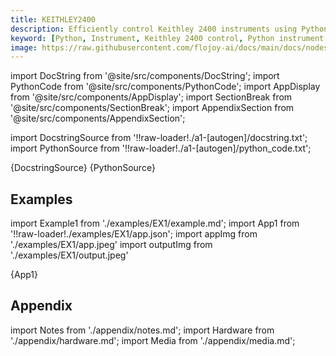 ```yaml
---
title: KEITHLEY2400
description: Efficiently control Keithley 2400 instruments using Python. IV curve measurement with a Keithley 2400 source meter, send voltages and measure currents.
keyword: [Python, Instrument, Keithley 2400 control, Python instrument integration, Measurement and analysis, Python"-"based instrument control, Keithley instrument control, Enhance measurements with Python, Python"-"based measurement techniques, Streamline instrument usage, Accurate data analysis,Python integration with Keithley 2400]
image: https://raw.githubusercontent.com/flojoy-ai/docs/main/docs/nodes/INSTRUMENTS/KEITHLEY/KEITHLEY2/examples/EX1/output.jpeg
--- 
```


[//]: # (Custom component imports)

import DocString from '@site/src/components/DocString';
import PythonCode from '@site/src/components/PythonCode';
import AppDisplay from '@site/src/components/AppDisplay';
import SectionBreak from '@site/src/components/SectionBreak';
import AppendixSection from '@site/src/components/AppendixSection';

[//]: # (Docstring)

import DocstringSource from '!!raw-loader!./a1-[autogen]/docstring.txt';
import PythonSource from '!!raw-loader!./a1-[autogen]/python_code.txt';

<DocString>{DocstringSource}</DocString>
<PythonCode GLink='INSTRUMENTS/KEITHLEY/KEITHLEY2400/KEITHLEY2400.py'>{PythonSource}</PythonCode>

<SectionBreak />

[//]: # (Examples)

## Examples

import Example1 from './examples/EX1/example.md';
import App1 from '!!raw-loader!./examples/EX1/app.json';
import appImg from './examples/EX1/app.jpeg'
import outputImg from './examples/EX1/output.jpeg'

<AppDisplay 
    nodeLabel='KEITHLEY2400'
    appImg={appImg}
    outputImg={outputImg}
    >
    {App1}
</AppDisplay>

<Example1 />

<SectionBreak />

[//]: # (Appendix)

## Appendix

import Notes from './appendix/notes.md';
import Hardware from './appendix/hardware.md';
import Media from './appendix/media.md';

<AppendixSection index={0} folderPath='nodes/INSTRUMENTS/KEITHLEY/KEITHLEY2400/appendix/'><Notes /></AppendixSection>
<AppendixSection index={1} folderPath='nodes/INSTRUMENTS/KEITHLEY/KEITHLEY2400/appendix/'><Hardware /></AppendixSection>
<AppendixSection index={2} folderPath='nodes/INSTRUMENTS/KEITHLEY/KEITHLEY2400/appendix/'><Media /></AppendixSection>
